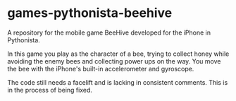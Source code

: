 # games-pythonista-beehive
A repository for the mobile game BeeHive developed for the iPhone in Pythonista.

In this game you play as the character of a bee, trying to collect honey while avoiding the enemy bees and collecting power ups on the way. You move the bee with the iPhone's built-in accelerometer and gyroscope. 

The code still needs a facelift and is lacking in consistent comments. This is in the process of being fixed.  
